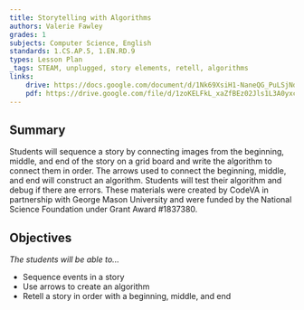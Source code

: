 ```yaml
---
title: Storytelling with Algorithms
authors: Valerie Fawley
grades: 1
subjects: Computer Science, English
standards: 1.CS.AP.5, 1.EN.RD.9
types: Lesson Plan
_tags: STEAM, unplugged, story elements, retell, algorithms
links:
    drive: https://docs.google.com/document/d/1Nk69XsiH1-NaneQG_PuLSjNdNa6WueNpgUC3ZnU0V40/edit?usp=drive_link
    pdf: https://drive.google.com/file/d/1zoKELFkL_xaZfBEz02Jls1L3A0yxcyLX/view?usp=drive_link
---
```


## Summary

Students will sequence a story by connecting images from the beginning, middle, and end of the story on a grid board and write the algorithm to connect them in order. The arrows used to connect the beginning, middle, and end will construct an algorithm. Students will test their algorithm and debug if there are errors. These materials were created by CodeVA in partnership with George Mason University and were funded by the National Science Foundation under Grant Award #1837380.

## Objectives

*The students will be able to...*

* Sequence events in a story
* Use arrows to create an algorithm
* Retell a story in order with a beginning, middle, and end


